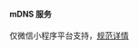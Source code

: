 
#### mDNS 服务

 仅微信小程序平台支持，[规范详情](https://developers.weixin.qq.com/miniprogram/dev/api/wx.stopLocalServiceDiscovery.html)
